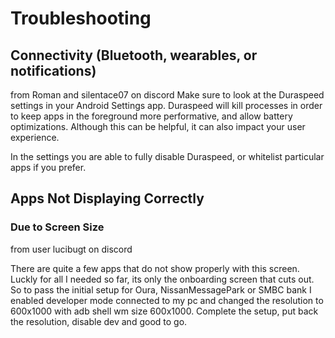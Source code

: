 # Troubleshooting

## Connectivity (Bluetooth, wearables, or notifications)
from Roman and silentace07 on discord
Make sure to look at the Duraspeed settings in your Android Settings app. Duraspeed will kill processes in order to keep apps in the foreground more performative, and allow battery optimizations. Although this can be helpful, it can also impact your user experience.

In the settings you are able to fully disable Duraspeed, or whitelist particular apps if you prefer.

## Apps Not Displaying Correctly
### Due to Screen Size
from user lucibugt on discord

There are quite a few apps that do not show properly with this screen. Luckly for all I needed so far, its only the onboarding screen that cuts out. So to pass the initial setup for Oura, NissanMessagePark or SMBC  bank I enabled developer mode connected to my pc and changed the resolution to 600x1000 with adb shell wm size 600x1000. Complete the setup, put back the resolution, disable dev and good to go.